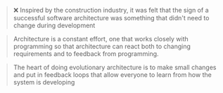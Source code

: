 > ❌ Inspired by the construction industry, it was felt that the sign of a successful software architecture was something that didn't need to change during development

> Architecture is a constant effort, one that works closely with programming so that architecture can react both to changing requirements and to feedback from programming.

> The heart of doing evolutionary architecture is to make small changes and put in feedback loops that allow everyone to learn from how the system is developing

